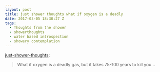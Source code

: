 ```yaml
---
layout: post
title: just shower thoughts what if oxygen is a deadly
date: 2017-03-05 18:30:27 Z
tags:
  - Thoughts from the shower
  - showerthoughts
  - water based introspection
  - showery contemplation
---
```

[just-shower-thoughts](http://just-shower-thoughts.tumblr.com/post/157973708669/what-if-oxygen-is-a-deadly-gas-but-it-takes):

> What if oxygen is a deadly gas, but it takes 75-100 years to kill you…
